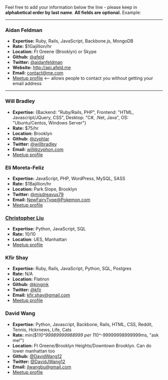 Feel free to add your information below the line - please keep in **alphabetical order by last name**.  **All fields are optional.**  Example:

---------------

### Aidan Feldman
* **Expertise:** Ruby, Rails, JavaScript, Backbone.js, MongoDB
* **Rate:** $1Gajillion/hr
* **Location:** Ft Greene (Brooklyn) or Skype
* **Github:** [@afeld](https://github.com/afeld)
* **Twitter:** [@aidanfeldman](https://twitter.com/aidanfeldman)
* **Website:** http://api.afeld.me
* **Email:** contact@me.com
* [Meetup profile](http://www.meetup.com/hackerhours/members/8818215/) <-- allows people to contact you without getting your email address

----------------

### Will Bradley
* **Expertise:** {Backend: "Ruby/Rails, PHP", Frontend: "HTML, Javascript/JQuery, CSS", Desktop: "C#, .Net, Java", OS: "Ubuntu/Centos, Windows Server"}
* **Rate:** $75/hr
* **Location:** Brooklyn
* **Github:** [@zyphlar](https://github.com/zyphlar)
* **Twitter:** [@willbradley](https://twitter.com/willbradley)
* **Email:** will@zyphon.com
* [Meetup profile](http://www.meetup.com/hackerhours/members/10922264/)

### Eli Moreta-Feliz
* **Expertise:** JavaScript, PHP, WordPress, MySQL, SASS
* **Rate:** $1Bajillion/hr
* **Location:** Park Slope, Brooklyn
* **Twitter:** [@misdreavus79](https://twitter.com/misdreavus79)
* **Email:** NewFairyType@Pokemon.com
* [Meetup profile](http://www.meetup.com/hackerhours/members/53714932/)

### [Christopher Liu](https://github.com/christopherliu)
* **Expertise:** Python, JavaScript, SQL
* **Rate:** 10/10
* **Location**: UES, Manhattan
* [Meetup profile](http://www.meetup.com/hackerhours/members/7191372/)

### Kfir Shay
* **Expertise:** Ruby, Rails, JavaScript, Python, SQL, Postgres
* **Rate:** N/A
* **Location:** Flatiron
* **Github:** [@kingink](https://github.com/kingink)
* **Twitter:** [@kfir](https://twitter.com/kfir)
* **Email:** kfir.shay@gmail.com
* [Meetup profile](http://www.meetup.com/hackerhours/members/2818945/)

### David Wang
* **Expertise:** Python, Javascript, Backbone, Rails, HTML, CSS, Reddit, Tennis, Hckrnews, Life, Cats
* **Rate:** min($1*10^99989999988999 per 1*10^-99999998999999ms, "ask me!")
* **Location:** Ft Greene/Brooklyn Heights/Downtown Brooklyn. Can do lower manhattan too
* **Github:** [@DavidWang12](https://github.com/davidwang12)
* **Twitter:** [@DavidJWang12](https://twitter.com/davidjwang12)
* **Email:** jlwangbu@gmail.com
* [Meetup profile](http://www.meetup.com/hackerhours/members/93707082/)
